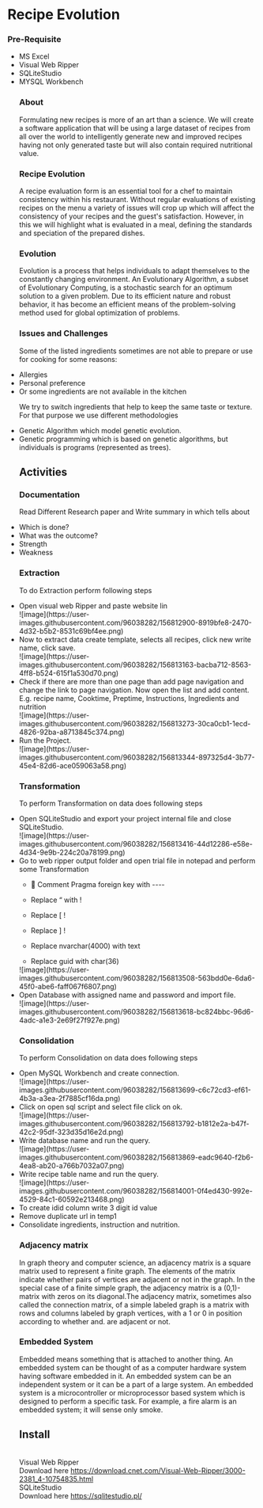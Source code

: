 # Recipe Evolution
### Pre-Requisite
<ul><li>MS Excel 
<li>Visual Web Ripper
<li>SQLiteStudio
<li>MYSQL Workbench

### About 
<p>Formulating new recipes is more of an art than a science. We will create a software application that will be using a large dataset of recipes from all over the world to intelligently generate new and improved recipes having not only generated taste but will also contain required nutritional value. <p/>

### Recipe Evolution
  <p>A recipe evaluation form is an essential tool for a chef to maintain consistency within his restaurant. Without regular evaluations of existing recipes on the menu a variety of issues will crop up which will affect the consistency of your recipes and the guest's satisfaction. However, in this we will highlight what is evaluated in a meal, defining the standards and speciation of the prepared dishes.</p>

### Evolution
  <p>Evolution is a process that helps individuals to adapt themselves to the constantly changing environment. An Evolutionary Algorithm, a subset of Evolutionary Computing, is a stochastic search for an optimum solution to a given problem. Due to its efficient nature and robust behavior, it has become an efficient means of the problem-solving method used for global optimization of problems.</p>
  
### Issues and Challenges
  <p>Some of the listed ingredients sometimes are not able to prepare or use for cooking for some reasons:</p>
  <li>Allergies</li>
  <li>Personal preference</li>
  <li>	Or some ingredients are not available in the kitchen</li>
  <p>We try to switch ingredients that help to keep the same taste or texture. For that purpose we use different methodologies </p>
  <li>Genetic Algorithm which model genetic evolution.</li>
  <li>Genetic programming which is based on genetic algorithms, but individuals is programs (represented as trees).</li>

## Activities
  
### Documentation 
 <p>Read Different Research paper and Write summary in which tells about </p>
<li>Which is done?</li>
<li>What was the outcome?</li>
<li>Strength</li>
  <li>Weakness</li>
  
### Extraction 
  <p>To do Extraction perform following steps</p>
  <li>Open visual web Ripper and paste website lin</li>
  ![image](https://user-images.githubusercontent.com/96038282/156812900-8919bfe8-2470-4d32-b5b2-8531c69bf4ee.png)
  <li>Now to extract data create template, selects all recipes, click new write name, click save.</li>
  ![image](https://user-images.githubusercontent.com/96038282/156813163-bacba712-8563-4ff8-b524-615f1a530d70.png)
  <li>Check if there are more than one page than add page navigation and change the link to page navigation. Now open the list and add content. E.g. recipe name, Cooktime, Preptime, Instructions, Ingredients and nutrition</li>
  ![image](https://user-images.githubusercontent.com/96038282/156813273-30ca0cb1-1ecd-4826-92ba-a8713845c374.png)
  <li>Run the Project. </li>
  ![image](https://user-images.githubusercontent.com/96038282/156813344-897325d4-3b77-45e4-82d6-ace059063a58.png)
 
### Transformation 
  <p>To perform Transformation on data does following steps </p>
  <li>Open SQLiteStudio and export your project internal file and close SQLiteStudio.</li>
  ![image](https://user-images.githubusercontent.com/96038282/156813416-44d12286-e58e-4d34-9e9b-224c20a78199.png)
  <li>Go to web ripper output folder and open trial file in notepad and perform some Transformation </li>
  <ul><li>	Comment Pragma foreign key with ----</ul></li>
<ul><li>Replace “ with !	</ul></li>
<ul><li>Replace [ !</ul></li>
<ul><li>Replace ] !</ul></li>
<ul><li>Replace nvarchar(4000) with text</ul></li>
<ul><li>Replace guid with char(36)</ul></li>
![image](https://user-images.githubusercontent.com/96038282/156813508-563bdd0e-6da6-45f0-abe6-faff067f6807.png)
<li>Open Database with assigned name and password and import file.</li>
![image](https://user-images.githubusercontent.com/96038282/156813618-bc824bbc-96d6-4adc-a1e3-2e69f27f927e.png)

### Consolidation 
<p>To perform Consolidation on data does following steps</p> 
<li>Open MySQL Workbench and create connection.</li>
![image](https://user-images.githubusercontent.com/96038282/156813699-c6c72cd3-ef61-4b3a-a3ea-2f7885cf16da.png)
<li>Click on open sql script and select file click on ok.</li>
![image](https://user-images.githubusercontent.com/96038282/156813792-b1812e2a-b47f-42c2-95df-323d35d16e2d.png)
<li>Write database name and run the query.</li>
![image](https://user-images.githubusercontent.com/96038282/156813869-eadc9640-f2b6-4ea8-ab20-a766b7032a07.png)
<li>Write recipe table name and run the query.</li>
![image](https://user-images.githubusercontent.com/96038282/156814001-0f4ed430-992e-4529-84c1-60592e213468.png)
<li>To create idid column write 3 digit id value 
<li>Remove duplicate url in temp1 
<li>Consolidate ingredients, instruction and nutrition. 
  
### Adjacency matrix
  <p>In graph theory and computer science, an adjacency matrix is a square matrix used to represent a finite graph. The elements of the matrix indicate whether pairs of vertices are adjacent or not in the graph. In the special case of a finite simple graph, the adjacency matrix is a (0,1)-matrix with zeros on its diagonal.The adjacency matrix, sometimes also called the connection matrix, of a simple labeled graph is a matrix with rows and columns labeled by graph vertices, with a 1 or 0 in position according to whether and. are adjacent or not.</p>

  ### Embedded System
  <p>Embedded means something that is attached to another thing. An embedded system can be thought of as a computer hardware system having software embedded in it. An embedded system can be an independent system or it can be a part of a large system. An embedded system is a microcontroller or microprocessor based system which is designed to perform a specific task. For example, a fire alarm is an embedded system; it will sense only smoke.</p>
  
## Install 
<br>Visual Web Ripper 
<br>Download here https://download.cnet.com/Visual-Web-Ripper/3000-2381_4-10754835.html
<br>SQLiteStudio 
<br>Download here https://sqlitestudio.pl/


